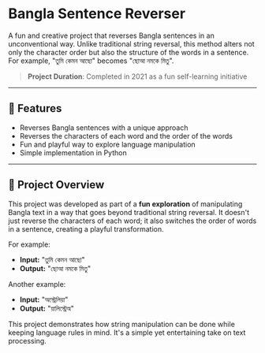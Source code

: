 # Bangla Sentence Reverser

A fun and creative project that reverses Bangla sentences in an unconventional way. Unlike traditional string reversal, this method alters not only the character order but also the structure of the words in a sentence. For example, "তুমি কেমন আছো" becomes "ছোআ নমকে মিতু".

> **Project Duration**: Completed in 2021 as a fun self-learning initiative

---

## 🔧 Features

- Reverses Bangla sentences with a unique approach
- Reverses the characters of each word and the order of the words
- Fun and playful way to explore language manipulation
- Simple implementation in Python

---

## 🧠 Project Overview

This project was developed as part of a **fun exploration** of manipulating Bangla text in a way that goes beyond traditional string reversal. It doesn't just reverse the characters of each word; it also switches the order of words in a sentence, creating a playful transformation.

For example:
- **Input:** "তুমি কেমন আছো"
- **Output:** "ছোআ নমকে মিতু"

Another example:
- **Input:** "অস্ট্রেলিয়া"
- **Output:** "য়ালিস্ট্রেঅ"

This project demonstrates how string manipulation can be done while keeping language rules in mind. It's a simple yet entertaining take on text processing.
